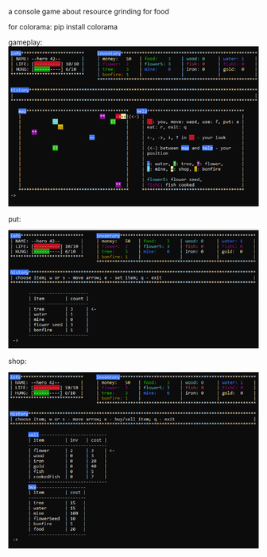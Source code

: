 a console game about resource grinding for food

for colorama: pip install colorama

gameplay:
![preview-gameplay](preview/1.PNG)

put:

![preview-put-cell](preview/2.PNG)

shop:

![preview-shop](preview/3.PNG)